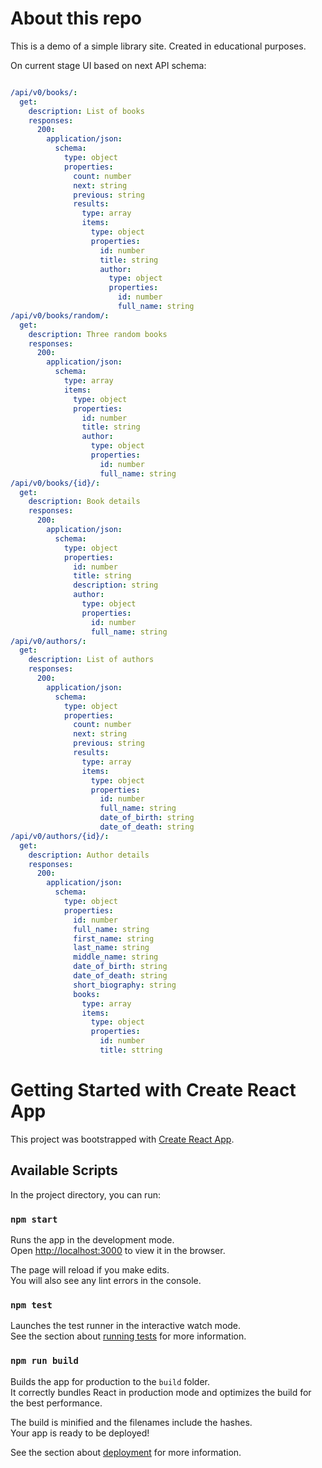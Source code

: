 # About this repo
This is a demo of a simple library site. Created in educational purposes.


On current stage UI based on next API schema:

```yaml

/api/v0/books/: 
  get:
    description: List of books
    responses:
      200:
        application/json:
          schema:
            type: object
            properties:
              count: number
              next: string
              previous: string
              results:
                type: array
                items:
                  type: object
                  properties:
                    id: number
                    title: string
                    author:
                      type: object
                      properties:
                        id: number
                        full_name: string
/api/v0/books/random/: 
  get:
    description: Three random books
    responses:
      200:
        application/json:
          schema:
            type: array
            items:
              type: object
              properties:
                id: number
                title: string
                author:
                  type: object
                  properties:
                    id: number
                    full_name: string
/api/v0/books/{id}/:
  get:
    description: Book details
    responses:
      200:
        application/json:
          schema:
            type: object
            properties:
              id: number
              title: string
              description: string
              author: 
                type: object
                properties:
                  id: number
                  full_name: string
/api/v0/authors/:
  get:
    description: List of authors
    responses:
      200:
        application/json:
          schema:
            type: object
            properties:
              count: number
              next: string
              previous: string
              results:
                type: array
                items:
                  type: object
                  properties:
                    id: number
                    full_name: string
                    date_of_birth: string
                    date_of_death: string
/api/v0/authors/{id}/:
  get:
    description: Author details
    responses:
      200:
        application/json:
          schema:
            type: object
            properties:
              id: number
              full_name: string
              first_name: string
              last_name: string
              middle_name: string
              date_of_birth: string
              date_of_death: string
              short_biography: string
              books:
                type: array
                items:
                  type: object
                  properties: 
                    id: number
                    title: sttring
```


# Getting Started with Create React App

This project was bootstrapped with [Create React App](https://github.com/facebook/create-react-app).

## Available Scripts

In the project directory, you can run:

### `npm start`

Runs the app in the development mode.\
Open [http://localhost:3000](http://localhost:3000) to view it in the browser.

The page will reload if you make edits.\
You will also see any lint errors in the console.

### `npm test`

Launches the test runner in the interactive watch mode.\
See the section about [running tests](https://facebook.github.io/create-react-app/docs/running-tests) for more information.

### `npm run build`

Builds the app for production to the `build` folder.\
It correctly bundles React in production mode and optimizes the build for the best performance.

The build is minified and the filenames include the hashes.\
Your app is ready to be deployed!

See the section about [deployment](https://facebook.github.io/create-react-app/docs/deployment) for more information.
